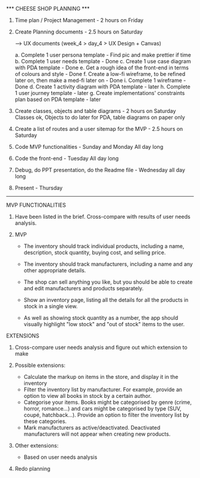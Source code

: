 *** CHEESE SHOP PLANNING ***

1. Time plan / Project Management - 2 hours on Friday

2. Create Planning documents - 2.5 hours on Saturday

    --> UX documents (week_4 > day_4 > UX Design + Canvas)

    a. Complete 1 user persona template - Find pic and make prettier if time
    b. Complete 1 user needs template - Done
    c. Create 1 use case diagram with PDA template - Done
    e. Get a rough idea of the front-end in terms of colours and style - Done
    f. Create a low-fi wireframe, to be refined later on, then make a med-fi later on - Done
    i. Complete 1 wireframe - Done
    d. Create 1 activity diagram with PDA template - later
    h. Complete 1 user journey template - later
    g. Create implementations' constraints plan based on PDA template - later

3. Create classes, objects and table diagrams - 2 hours on Saturday
Classes ok, Objects to do later for PDA, table diagrams on paper only

4. Create a list of routes and a user sitemap for the MVP - 2.5 hours on Saturday

5. Code MVP functionalities - Sunday and Monday All day long

6. Code the front-end - Tuesday All day long

7. Debug, do PPT presentation, do the Readme file - Wednesday all day long

8. Present - Thursday

---------------------------------------------------------------------------------------------------------

MVP FUNCTIONALITIES
    
1. Have been listed in the brief. Cross-compare with results of user needs analysis.

2. MVP
    - The inventory should track individual products, including a name, description, stock quantity, buying cost, and selling price.

    - The inventory should track manufacturers, including a name and any other appropriate details.

    - The shop can sell anything you like, but you should be able to create and edit manufacturers and products separately.

    - Show an inventory page, listing all the details for all the products in stock in a single view.

    - As well as showing stock quantity as a number, the app should visually highlight "low stock" and "out of stock" items to the user.
    
EXTENSIONS
1. Cross-compare user needs analysis and figure out which extension to make

2. Possible extensions:
    - Calculate the markup on items in the store, and display it in the inventory
    - Filter the inventory list by manufacturer.
    For example, provide an option to view all books in stock by a certain author.
    - Categorise your items. Books might be categorised by genre (crime, horror, romance...) and cars might be categorised by type (SUV, coupé, hatchback...). Provide an option to filter the inventory list by these categories.
    - Mark manufacturers as active/deactivated. Deactivated manufacturers will not appear when creating new products.

3. Other extensions:
    - Based on user needs analysis

4. Redo planning